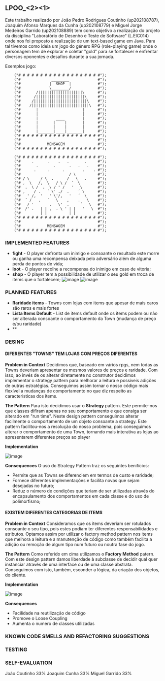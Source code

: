 ## LPOO_<2><1>
Este trabalho realizado por João Pedro Rodrigues Coutinho (up202108787), Joaquim Afonso Marques da Cunha (up202108779) e Miguel Jorge Medeiros Garrido (up202108889) tem como objetivo a realização do projeto da disciplina "Laboratório de Desenho e Teste de Software" (L.EIC014) onde nos foi proposto a realização de um text-based game em Java. 
Para tal tivemos como ideia um jogo do género RPG (role-playing game) onde o personagem tem de explorar e coletar "gold" para se fortalecer e enfrentar diversos oponentes e desafios durante a sua jornada.

Exemplos jogo:
  
        ("# # # # # # # # # # # # # # # # # # #");
        ("#              ________             #");
        ("#             |  SHOP  |            #");
        ("#             \________/            #");
        ("#       /||||||||||||||||||||\      #");
        ("#      /||||||||||||||||||||||\     #");
        ("#     /||||||||||||||||||||||||\    #");
        ("#    /||||||||||||||||||||||||||\   #");
        ("#       |                    |      #");
        ("#       |                    |      #");
        ("#       |        ____        |      #");
        ("#       |       |    |       |      #");
        ("#       |       |    |       |      #");
        ("#       |_______|____|_______|      #");
        ("# # # # # # # # # # # # # # # # # # #");
        ("#                                   #");
        ("#            MENSAGEM               #");
        ("# # # # # # # # # # # # # # # # # # #");
      
        ("# # # # # # # # # # # # # # # # # # #");
        ("#     .      .    .   .       .     #");
        ("#       .       .      .   .   .    #");
        ("#      .     .      .        .    . #");
        ("#                      / \          #");
        ("# / \     / \  .      /   \   .     #");
        ("# ,  \   /,  \   / \ /  ´  \        #");
        ("#  .  \ /  .  \ / ' /   '   \       #");
        ("# ,    / .   ´ \' ./  .    ´ \      #");
        ("#   ' /,  '   ' \'/,   '   ´  \     #");
        ("#  ´ /   ,   ´   \    ,    .   \    #");
        ("#   / '       .   \'  .     ´   \   #");
        ("#  /' .   | | ,  . \ ' | |   '   \  #");
        ("#         | |          | |          #");
        ("# # # # # # # # # # # # # # # # # # #");
        ("#                                   #");
        ("#            MENSAGEM               #");
        ("# # # # # # # # # # # # # # # # # # #");


### IMPLEMENTED FEATURES
- **fight** - O player defronta um inimigo e consoante o resultado este morre ou ganha uma recompensa deixada pelo adversário além de alguma perda de pontos de vida;  
- **loot** - O player recolhe a recompensa do inimigo em caso de vitoria;  
- **shop** - O player tem a possibilidade de utilizar o seu gold em troca de items que o fortalecem;
![image](https://user-images.githubusercontent.com/93836408/204077928-7887bc97-78c4-42b4-8bb4-1fe1a1caa3af.png)
![image](https://user-images.githubusercontent.com/93836408/204077965-3bb9b8c3-7237-4ef7-94a9-fdb84766a57a.png)


### PLANNED FEATURES
- **Raridade items** - Towns com lojas com items que apesar de mais caros são raros e mais fortes
- **Lista Items Default** - List de items default onde os items podem ou não ser alterada consoante o comportamento da Town (mudança de preço e/ou raridade)
- **


### DESING
#### DIFERENTES "TOWNS" TEM LOJAS COM PREÇOS DIFERENTES
**Problem in Context**
Decidimos que, baseado em vários rpgs, nem todas as Towns deveriam apresentar os mesmos valores de preços e raridade. Com isso, ao invés de os alterar diretamente no construtor decidimos implementar o strategy pattern para melhorar a leitura e possiveis adições de outras estratégias. Conseguimos assim tornar o nosso código mais flexível a mudanças de comportamento no que diz respeito as caracteristicas dos items. 

**The Pattern**
Para isto decidimos usar o **Strategy** pattern. Este permite-nos que classes difiram apenas no seu comportamento e que consiga ser alterado em "run time". Neste design pattern conseguimos alterar facilmente o comportamento de um objeto consoante a strategy. Este pattern facilitou-nos a resolução do nosso problema, pois conseguimos alterar o comportamento de uma Town, tornando mais interativa as lojas ao apresentarem diferentes preços ao player

**Implementation**

![image](https://user-images.githubusercontent.com/93836408/204079847-0df94821-a0a9-4f4b-993a-562486438b83.png)

**Consequences**
O uso do Strategy Pattern traz os seguintes benifícios:
- Permite que as Towns se diferenciem em termos de custo e raridade;
- Fornece diferentes implementações e facilita novas que sejam desejadas no futuro;
- Reduz o número de condições que teriam de ser utilizadas através do encapsulamento dos comportamentos em cada classe e do uso de polimorfismo;


#### EXISTEM DIFERENTES CATEGORIAS DE ITEMS
**Problem in Context**
Consideramos que os items deveriam ser rotulados consoante o seu tipo, pois estes podiam ter diferentes responsabilidades e atributos. Optamos assim por utilizar o factory method pattern nos items que melhora a leitura e a manutenção de código como também facilita a adição ou remoção de algum tipo num futuro ou noutra fase do jogo.

**The Pattern**
Como referido em cima utilizamos o **Factory Method** patern. Com este design pattern damos liberdade à subclasse de decidir qual quer instanciar através de uma interface ou de uma classe abstrata. Conseguimos com isto, também, esconder a lógica, da criação dos objetos, do cliente.

**Implementation**

![image](https://user-images.githubusercontent.com/93836408/204081445-4f4a9e5e-ef5d-4a82-a377-ab9f3e656b69.png)

**Consequences**
- Facilidade na reutilização de código
- Promove o Loose Coupling
- Aumenta o numero de classes utilizadas


### KNOWN CODE SMELLS AND REFACTORING SUGGESTIONS


### TESTING



### SELF-EVALUATION
João Coutinho 33%
Joaquim Cunha 33%
Miguel Garrido 33%


